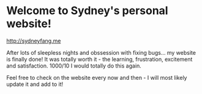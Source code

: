 # Welcome to Sydney's personal website!
http://sydneyfang.me

After lots of sleepless nights and obssession with fixing bugs... my website is finally done!
It was totally worth it - the learning, frustration, excitement and satisfaction.
1000/10 I would totally do this again.

Feel free to check on the website every now and then - I will most likely update it and add to it!
